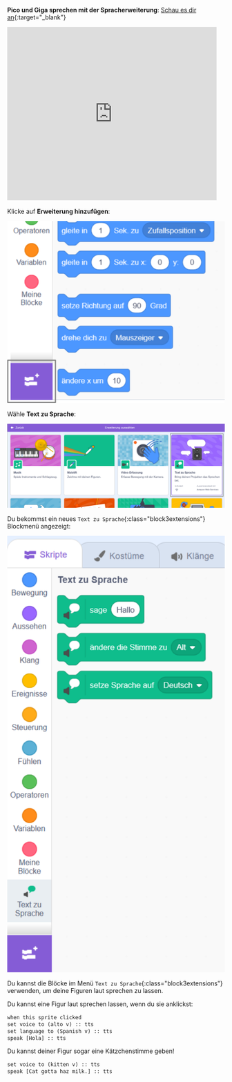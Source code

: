 **Pico und Giga sprechen mit der Spracherweiterung**: [Schau es dir an](https://scratch.mit.edu/projects/499373708/editor){:target="_blank"}

<div class="scratch-preview">
  <iframe allowtransparency="true" width="485" height="402" src="https://scratch.mit.edu/projects/embed/499373708/?autostart=false" frameborder="0"></iframe>
</div>

Klicke auf **Erweiterung hinzufügen**:

![Das Symbol "Erweiterung hinzufügen".](images/add-extension.png)

Wähle **Text zu Sprache**:

![Die Erweiterung "Text zu Sprache" ist hervorgehoben.](images/text-to-speech.png)

Du bekommst ein neues `Text zu Sprache`{:class="block3extensions"} Blockmenü angezeigt:

![Das Blockmenü "Text zu Sprache".](images/text-to-speech-blocks.png)

Du kannst die Blöcke im Menü `Text zu Sprache`{:class="block3extensions"} verwenden, um deine Figuren laut sprechen zu lassen.

Du kannst eine Figur laut sprechen lassen, wenn du sie anklickst:

```blocks3
when this sprite clicked
set voice to (alto v) :: tts
set language to (Spanish v) :: tts
speak [Hola] :: tts
```

Du kannst deiner Figur sogar eine Kätzchenstimme geben!

```blocks3
set voice to (kitten v) :: tts
speak [Cat gotta haz milk.] :: tts
```
